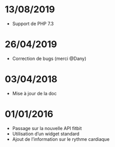 # 13/08/2019

- Support de PHP 7.3

# 26/04/2019

- Correction de bugs (merci @Dany)

# 03/04/2018

- Mise à jour de la doc

# 01/01/2016

-   Passage sur la nouvelle API fitbit
-   Utilisation d’un widget standard
-   Ajout de l’information sur le rythme cardiaque
